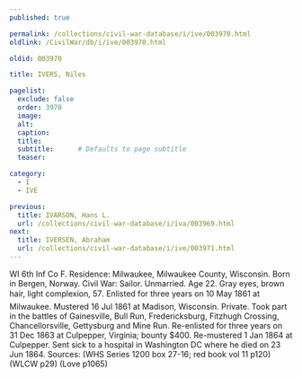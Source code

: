 ```yaml
---
published: true

permalink: /collections/civil-war-database/i/ive/003970.html
oldlink: /CivilWar/db/i/ive/003970.html

oldid: 003970

title: IVERS, Niles

pagelist:
  exclude: false
  order: 3970
  image: 
  alt:
  caption:
  title:
  subtitle:      # Defaults to page subtitle
  teaser:

category: 
  - I 
  - IVE

previous:
  title: IVARSON, Hans L.
  url: /collections/civil-war-database/i/iva/003969.html  
next:
  title: IVERSEN, Abraham
  url: /collections/civil-war-database/i/ive/003971.html   
---
```

WI 6th Inf Co F. Residence: Milwaukee, Milwaukee County, Wisconsin. Born in Bergen, Norway. Civil War: Sailor. Unmarried. Age 22. Gray eyes, brown hair, light complexion, 5&#146;7&#148;. Enlisted for three years on 10 May 1861 at Milwaukee. Mustered 16 Jul 1861 at Madison, Wisconsin. Private. Took part in the battles of Gainesville, Bull Run, Fredericksburg, Fitzhugh Crossing, Chancellorsville, Gettysburg and Mine Run. Re-enlisted for three years on 31 Dec 1863 at Culpepper, Virginia; bounty $400. Re-mustered 1 Jan 1864 at Culpepper. Sent sick to a hospital in Washington DC where he died on 23 Jun 1864. Sources: (WHS Series 1200 box 27-16; red book vol 11 p120) (WLCW p29) (Love p1065)